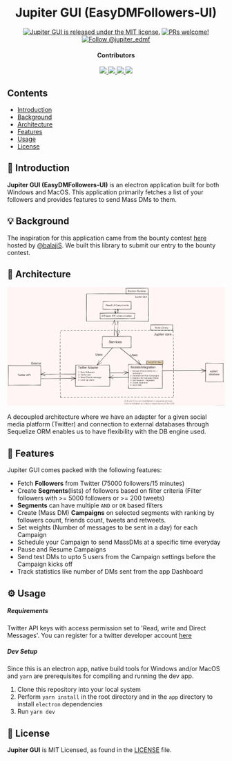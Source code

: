 <h1 align="center">
    Jupiter GUI (EasyDMFollowers-UI)
</h1>

<p align="center">
  <a href="https://github.com/lelouch77/edmf-ui-v2/blob/master/LICENSE"><img src="https://img.shields.io/badge/license-MIT-blue.svg" alt="Jupiter GUI is released under the MIT license." /></a>
  <a href="https://github.com/lelouch77/edmf-ui-v2/pulls"><img src="https://img.shields.io/badge/PRs-welcome-brightgreen.svg" alt="PRs welcome!" /></a>
  <a href="https://twitter.com/intent/follow?screen_name=jupiter_edmf"><img src="https://img.shields.io/twitter/follow/jupiter_edmf.svg?label=Follow%20@jupiter_edmf" alt="Follow @jupiter_edmf" /></a>
</p>

<h4 align="center">
    Contributors
</h4>
<p align="center">
  <a href="https://github.com/vbisrikkanth">
    <img src="https://github.com/vbisrikkanth.png?size=50">
  </a>
  <a href="https://github.com/lelouch77">
    <img src="https://github.com/lelouch77.png?size=50">
  </a>
  <a href="https://github.com/akshayr96">
    <img src="https://github.com/akshayr96.png?size=50">
  </a>
  <a href="https://github.com/kgkrishnavbi">
    <img src="https://github.com/kgkrishnavbi.png?size=50">
  </a>
</p>

## Contents

- [Introduction](#-introduction)
- [Background](#-background)
- [Architecture](#-architecture)
- [Features](#-features)
- [Usage](#%EF%B8%8F-usage)
- [License](#-license)

## 🎉 Introduction

**Jupiter GUI (EasyDMFollowers-UI)** is an electron application built for both Windows and MacOS. This application primarily fetches a list of your followers and provides features to send Mass DMs to them.

## 💡 Background

The inspiration for this application came from the bounty contest [here](https://github.com/balajis/twitter-export) hosted by [@balajiS](https://twitter.com/balajis/status/1272199847324471298?s=08). We built this library to submit our entry to the bounty contest.

## 🧱 Architecture

![Jupiter Core and UI Architecture](architecture.png?raw=true 'Jupiter Core and UI Architecture')

A decoupled architecture where we have an adapter for a given social media platform (Twitter) and connection to external databases through Sequelize ORM enables us to have flexibility with the DB engine used.

## 💎 Features

Jupiter GUI comes packed with the following features:

- Fetch **Followers** from Twitter (75000 followers/15 minutes)
- Create **Segments**(lists) of followers based on filter criteria (Filter followers with >= 5000 followers or >= 200 tweets)
- **Segments** can have multiple `AND` or `OR` based filters
- Create (Mass DM) **Campaigns** on selected segments with ranking by followers count, friends count, tweets and retweets.
- Set weights (Number of messages to be sent in a day) for each Campaign
- Schedule your Campaign to send MassDMs at a specific time everyday
- Pause and Resume Campaigns
- Send test DMs to upto 5 users from the Campaign settings before the Campaign kicks off
- Track statistics like number of DMs sent from the app Dashboard

## ⚙️ Usage

##### Requirements

Twitter API keys with access permission set to 'Read, write and Direct Messages'. You can register for a twitter developer account [here](https://developer.twitter.com/)

##### Dev Setup

Since this is an electron app, native build tools for Windows and/or MacOS and `yarn` are prerequisites for compiling and running the dev app.

1. Clone this repository into your local system
2. Perform `yarn install` in the root directory and in the `app` directory to install `electron` dependencies
3. Run `yarn dev`

## 📄 License

**Jupiter GUI** is MIT Licensed, as found in the [LICENSE](blob/master/LICENSE) file.
